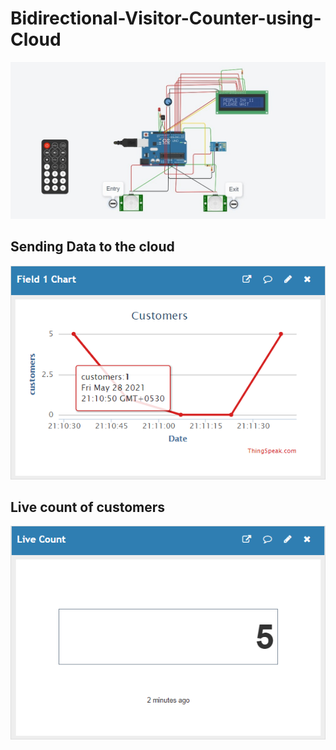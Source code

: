 # Bidirectional-Visitor-Counter-using-Cloud
![Circuit](output/1.jpg)
## Sending Data to the cloud
![Analysis](output/2.png)
## Live count of customers
![Count](output/3.png)
